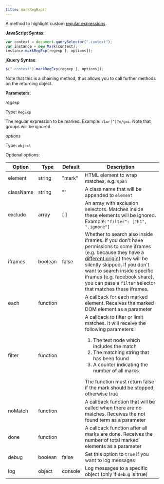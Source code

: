 ```yaml
---
title: markRegExp()
---
```


A method to highlight custom [regular expressions][regexp].

**JavaScript Syntax**:

```javascript
var context = document.querySelector(".context");
var instance = new Mark(context);
instance.markRegExp(regexp [, options]);
```

**jQuery Syntax**:

```javascript
$(".context").markRegExp(regexp [, options]);
```

Note that this is a chaining method, thus allows you to call further methods on
the returning object.

**Parameters**:

_regexp_

Type: `RegExp`

The regular expression to be marked. Example: `/Lor[^]?m/gmi`. Note that groups
will be ignored.

_options_

Type: `object`

Optional options:

| Option    | Type     | Default | Description                                                                                                                                                                                                                                                                                                                 |
|-----------|----------|---------|-----------------------------------------------------------------------------------------------------------------------------------------------------------------------------------------------------------------------------------------------------------------------------------------------------------------------------|
| element   | string   | "mark"  | HTML element to wrap matches, e.g. `span`                                                                                                                                                                                                                                                                                   |
| className | string   | ""      | A class name that will be appended to `element`                                                                                                                                                                                                                                                                             |
| exclude   | array    | [ ]     | An array with exclusion selectors. Matches inside these elements will be ignored. Example: `"filter": ["h1", ".ignore"]`                                                                                                                                                                                                    |
| iframes   | boolean  | false   | Whether to search also inside iframes. If you don't have permissions to some iframes (e.g. because they have a [different origin][SOP]) they will be silently skipped. If you don't want to search inside specific iframes (e.g. facebook share), you can pass a `filter` selector that matches these iframes.              |
| each      | function |         | A callback for each marked element. Receives the marked DOM element as a parameter                                                                                                                                                                                                                                          |
| filter    | function |         | A callback to filter or limit matches. It will receive the following parameters: <ol><li>The text node which includes the match</li><li>The matching string that has been found</li><li>A counter indicating the number of all marks</li></ol> The function must return false if the mark should be stopped, otherwise true |
| noMatch   | function |         | A callback function that will be called when there are no matches. Receives the not found term as a parameter                                                                                                                                                                                                               |
| done      | function |         | A callback function after all marks are done. Receives the number of total marked elements as a parameter                                                                                                                                                                                                                   |
| debug     | boolean  | false   | Set this option to `true` if you want to log messages                                                                                                                                                                                                                                                                       |
| log       | object   | console | Log messages to a specific object (only if  `debug` is true)                                                                                                                                                                                                                                                                |

[SOP]: https://en.wikipedia.org/wiki/Same-origin_policy
[regexp]: https://developer.mozilla.org/en-US/docs/Web/JavaScript/Guide/Regular_Expressions
